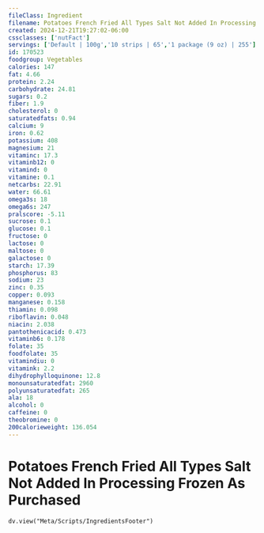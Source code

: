 ```yaml
---
fileClass: Ingredient
filename: Potatoes French Fried All Types Salt Not Added In Processing Frozen As Purchased
created: 2024-12-21T19:27:02-06:00
cssclasses: ['nutFact']
servings: ['Default | 100g','10 strips | 65','1 package (9 oz) | 255']
id: 170523
foodgroup: Vegetables
calories: 147
fat: 4.66
protein: 2.24
carbohydrate: 24.81
sugars: 0.2
fiber: 1.9
cholesterol: 0
saturatedfats: 0.94
calcium: 9
iron: 0.62
potassium: 408
magnesium: 21
vitaminc: 17.3
vitaminb12: 0
vitamind: 0
vitamine: 0.1
netcarbs: 22.91
water: 66.61
omega3s: 18
omega6s: 247
pralscore: -5.11
sucrose: 0.1
glucose: 0.1
fructose: 0
lactose: 0
maltose: 0
galactose: 0
starch: 17.39
phosphorus: 83
sodium: 23
zinc: 0.35
copper: 0.093
manganese: 0.158
thiamin: 0.098
riboflavin: 0.048
niacin: 2.038
pantothenicacid: 0.473
vitaminb6: 0.178
folate: 35
foodfolate: 35
vitamindiu: 0
vitamink: 2.2
dihydrophylloquinone: 12.8
monounsaturatedfat: 2960
polyunsaturatedfat: 265
ala: 18
alcohol: 0
caffeine: 0
theobromine: 0
200calorieweight: 136.054
---
```


# Potatoes French Fried All Types Salt Not Added In Processing Frozen As Purchased

```dataviewjs
dv.view("Meta/Scripts/IngredientsFooter")
```